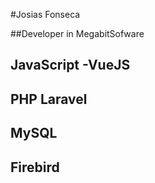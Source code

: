 #Josias Fonseca

##Developer in MegabitSofware

## JavaScript -VueJS
## PHP Laravel
## MySQL 
## Firebird
